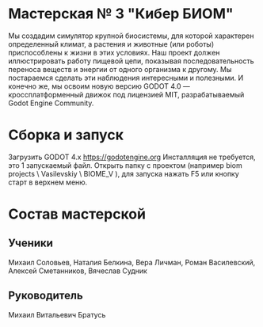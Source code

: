 # Мастерская № 3 "Кибер БИОМ"

Мы создадим симулятор крупной биосистемы, для которой характерен определенный климат, а растения и животные (или роботы) приспособлены к жизни в этих условиях.
Наш проект должен иллюстрировать работу пищевой цепи, показывая последовательность переноса веществ и энергии от одного организма к другому.
Мы постараемся сделать эти наблюдения интересными и полезными.
И конечно же, мы освоим новую версию GODOT 4.0 — кроссплатформенный движок под лицензией MIT, разрабатываемый Godot Engine Community.

# Сборка и запуск
Загрузить GODOT 4.x https://godotengine.org
Инсталляция не требуется, это 1 запускаемый файл.
Открыть папку с проектом (например biom projects \ Vasilevskiy \ BIOME_V ), для запуска нажать F5 или кнопку старт в верхнем меню.

# Состав мастерской
## Ученики
Михаил Соловьев, Наталия Белкина, Вера Личман, Роман Василевский, Алексей Сметанников, Вячеслав Судник

## Руководитель
Михаил Витальевич Братусь
